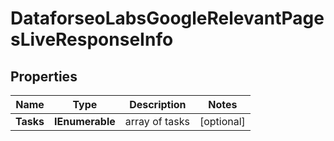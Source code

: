 # DataforseoLabsGoogleRelevantPagesLiveResponseInfo


## Properties

| Name | Type | Description | Notes |
|------------ | ------------- | ------------- | -------------|
**Tasks** | **IEnumerable<DataforseoLabsGoogleRelevantPagesLiveTaskInfo>** | array of tasks |[optional]|